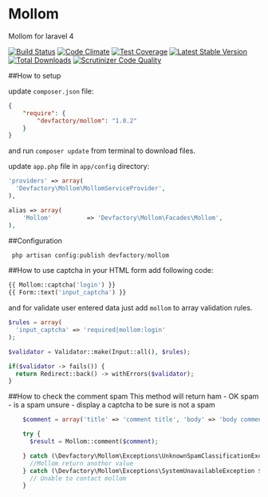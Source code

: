 Mollom
======

Mollom for laravel 4

[![Build Status](https://travis-ci.org/DevFactoryCH/Mollom.svg)](https://travis-ci.org/DevFactoryCH/mollom)
[![Code Climate](https://codeclimate.com/github/DevFactoryCH/mollom/badges/gpa.svg)](https://codeclimate.com/github/DevFactoryCH/mollom)
[![Test Coverage](https://codeclimate.com/github/DevFactoryCH/mollom/badges/coverage.svg)](https://codeclimate.com/github/DevFactoryCH/mollom)
[![Latest Stable Version](https://poser.pugx.org/devfactory/mollom/v/stable.svg)](https://packagist.org/packages/devfactory/mollom)
[![Total Downloads](https://poser.pugx.org/devfactory/mollom/downloads.svg)](https://packagist.org/packages/devfactory/mollom)
[![Scrutinizer Code Quality](https://scrutinizer-ci.com/g/DevFactoryCH/mollom/badges/quality-score.png?b=master)](https://scrutinizer-ci.com/g/DevFactoryCH/mollom/?branch=master)

##How to setup

update `composer.json` file:

```json
{
    "require": {
        "devfactory/mollom": "1.0.2"
    }
}
```

and run `composer update` from terminal to download files.

update `app.php` file in `app/config` directory:

```php
'providers' => array(
  'Devfactory\Mollom\MollomServiceProvider',
),
```

```php
alias => array(
    'Mollom'          => 'Devfactory\Mollom\Facades\Mollom',
),
```

##Configuration

```php
 php artisan config:publish devfactory/mollom
```

##How to use captcha
in your HTML form add following code:

```php
{{ Mollom::captcha('login') }}
{{ Form::text('input_captcha') }}

```

and for validate user entered data just add `mollom` to array validation rules.

```php
$rules = array(
  'input_captcha' => 'required|mollom:login'
);

$validator = Validator::make(Input::all(), $rules);

if($validator -> fails()) {
  return Redirect::back() -> withErrors($validator);
}
```

##How to check the comment spam
This method will return
ham - OK
spam - is a spam
unsure - display a captcha to be sure is not a spam

```php
    $comment = array('title' => 'comment title', 'body' => 'body comment', 'name' => 'authorName', 'mail' => 'authorEmail');

    try {
      $result = Mollom::comment($comment);

    } catch (\Devfactory\Mollom\Exceptions\UnknownSpamClassificationException $e) {
      //Mollom return anothor value
    } catch (\Devfactory\Mollom\Exceptions\SystemUnavailableException $e) {
      // Unable to contact mollom
    }
```
